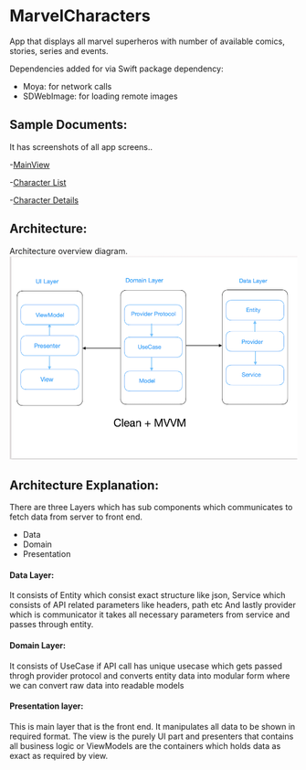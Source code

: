# MarvelCharacters
App that displays all marvel superheros with number of available comics, stories, series and events.

Dependencies added for via Swift package dependency: 
* Moya: for network calls
* SDWebImage: for loading remote images

## Sample Documents:
It has screenshots of all app screens..

-[MainView](./MarvelCharacters/MarvelCharacters/Documentation/Mainview.png)

-[Character List](./MarvelCharacters/MarvelCharacters/Documentation/listOfCharacters.png)

-[Character Details](./MarvelCharacters/MarvelCharacters/Documentation/CharacterDetails.png)

## Architecture:
Architecture overview diagram.
![Architecture](./MarvelCharacters/MarvelCharacters/Documentation/Clean+MVVMArchitecture.png)

## Architecture Explanation:
There are three Layers which has sub components which communicates to fetch data from server to front end.
- Data
- Domain
- Presentation

#### Data Layer:
It consists of Entity which consist exact structure like json, Service which consists of API related parameters like headers, path etc And lastly provider which is communicator it takes all necessary parameters from service and passes through entity.

#### Domain Layer:
It consists of UseCase if API call has unique usecase which gets passed throgh provider protocol and converts entity data into modular form where we can convert raw data into readable models

#### Presentation layer:
This is main layer that is the front end. It manipulates all data to be shown in required format.
The view is the purely UI part and presenters that contains all business logic or ViewModels are the containers which holds data as exact as required by view.

